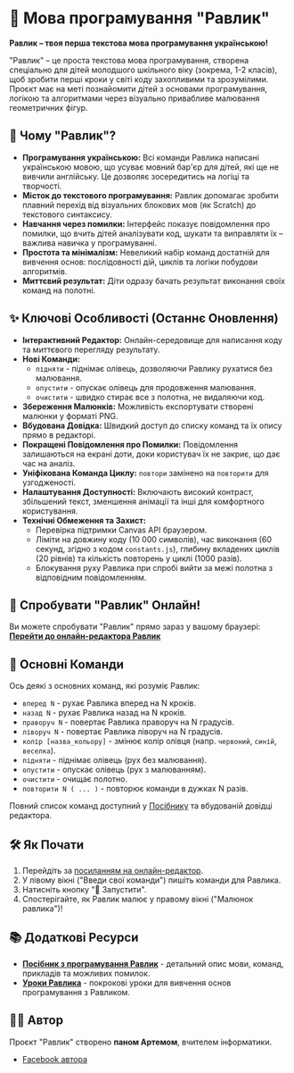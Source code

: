 # 🐌 Мова програмування "Равлик"

**Равлик – твоя перша текстова мова програмування українською!**

"Равлик" – це проста текстова мова програмування, створена спеціально для дітей молодшого шкільного віку (зокрема, 1-2 класів), щоб зробити перші кроки у світі коду захопливими та зрозумілими. Проєкт має на меті познайомити дітей з основами програмування, логікою та алгоритмами через візуально привабливе малювання геометричних фігур.

## 🎯 Чому "Равлик"?

* **Програмування українською:** Всі команди Равлика написані українською мовою, що усуває мовний бар'єр для дітей, які ще не вивчили англійську. Це дозволяє зосередитись на логіці та творчості.
* **Місток до текстового програмування:** Равлик допомагає зробити плавний перехід від візуальних блокових мов (як Scratch) до текстового синтаксису.
* **Навчання через помилки:** Інтерфейс показує повідомлення про помилки, що вчить дітей аналізувати код, шукати та виправляти їх – важлива навичка у програмуванні.
* **Простота та мінімалізм:** Невеликий набір команд достатній для вивчення основ: послідовності дій, циклів та логіки побудови алгоритмів.
* **Миттєвий результат:** Діти одразу бачать результат виконання своїх команд на полотні.

## ✨ Ключові Особливості (Останнє Оновлення)

* **Інтерактивний Редактор:** Онлайн-середовище для написання коду та миттєвого перегляду результату.
* **Нові Команди:**
    * `підняти` - піднімає олівець, дозволяючи Равлику рухатися без малювання.
    * `опустити` - опускає олівець для продовження малювання.
    * `очистити` - швидко стирає все з полотна, не видаляючи код.
* **Збереження Малюнків:** Можливість експортувати створені малюнки у форматі PNG.
* **Вбудована Довідка:** Швидкий доступ до списку команд та їх опису прямо в редакторі.
* **Покращені Повідомлення про Помилки:** Повідомлення залишаються на екрані доти, доки користувач їх не закриє, що дає час на аналіз.
* **Уніфікована Команда Циклу:** `повтори` замінено на `повторити` для узгодженості.
* **Налаштування Доступності:** Включають високий контраст, збільшений текст, зменшення анімації та інші для комфортного користування.
* **Технічні Обмеження та Захист:**
    * Перевірка підтримки Canvas API браузером.
    * Ліміти на довжину коду (10 000 символів), час виконання (60 секунд, згідно з кодом `constants.js`), глибину вкладених циклів (20 рівнів) та кількість повторень у циклі (1000 разів).
    * Блокування руху Равлика при спробі вийти за межі полотна з відповідним повідомленням.

## 🚀 Спробувати "Равлик" Онлайн!

Ви можете спробувати "Равлик" прямо зараз у вашому браузері:
[**Перейти до онлайн-редактора Равлик**](https://ravlyk.org/index.html)

## 📜 Основні Команди

Ось деякі з основних команд, які розуміє Равлик:

* `вперед N` - рухає Равлика вперед на N кроків.
* `назад N` - рухає Равлика назад на N кроків.
* `праворуч N` - повертає Равлика праворуч на N градусів.
* `ліворуч N` - повертає Равлика ліворуч на N градусів.
* `колір [назва_кольору]` - змінює колір олівця (напр. `червоний`, `синій`, `веселка`).
* `підняти` - піднімає олівець (рух без малювання).
* `опустити` - опускає олівець (рух з малюванням).
* `очистити` - очищає полотно.
* `повторити N ( ... )` - повторює команди в дужках N разів.

Повний список команд доступний у [Посібнику](https://ravlyk.org/manual.html) та вбудованій довідці редактора.

## 🛠️ Як Почати

1.  Перейдіть за [посиланням на онлайн-редактор](https://ravlyk.org/index.html).
2.  У лівому вікні ("Введи свої команди") пишіть команди для Равлика.
3.  Натисніть кнопку "🚀 Запустити".
4.  Спостерігайте, як Равлик малює у правому вікні ("Малюнок равлика")!

## 📚 Додаткові Ресурси

* **[Посібник з програмування Равлик](https://ravlyk.org/manual.html)** - детальний опис мови, команд, прикладів та можливих помилок.
* **[Уроки Равлика](https://ravlyk.org/lessons.html)** - покрокові уроки для вивчення основ програмування з Равликом.

## 👨‍💻 Автор

Проєкт "Равлик" створено **паном Артемом**, вчителем інформатики.
* [Facebook автора](https://www.facebook.com/panaptem)



